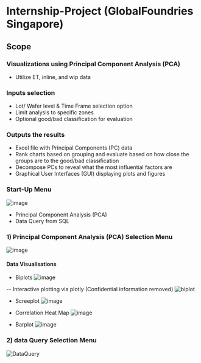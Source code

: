 # Internship-Project (GlobalFoundries Singapore)
## Scope

### Visualizations using Principal Component Analysis (PCA)
- Utilize ET, inline, and wip data
### Inputs selection 
- Lot/ Wafer level & Time Frame selection option
- Limit analysis to specific zones
- Optional good/bad classification for evaluation
### Outputs the results
- Excel file with Principal Components (PC) data
- Rank charts based on grouping and evaluate based on how close the groups are to the good/bad classification
- Decompose PCs to reveal what the most influential factors are
- Graphical User Interfaces (GUI) displaying plots and figures

### Start-Up Menu
![image](https://user-images.githubusercontent.com/101123246/157920755-d9be1f7e-9dd4-4482-9c5d-bebda49ee011.png)

- Principal Component Analysis (PCA)
- Data Query from SQL

### 1) Principal Component Analysis (PCA) Selection Menu
![image](https://user-images.githubusercontent.com/101123246/157920046-4c3c5564-f71d-47b2-9824-be1b158ec799.png)

#### Data Visualisations
- Biplots
![image](https://user-images.githubusercontent.com/101123246/157922530-742d6a36-0fcf-40e1-9203-19e34bc5434c.png)

-- Interactive plotting via plotly (Confidential information removed)
![biplot](https://user-images.githubusercontent.com/101123246/157923930-97dd574f-d3eb-4619-a3c9-1c508fda8e99.png)

- Screeplot
![image](https://user-images.githubusercontent.com/101123246/157923102-b4a9c034-8fd2-4216-83f4-dcb2d30be6dd.png)

- Correlation Heat Map
![image](https://user-images.githubusercontent.com/101123246/157922867-44374702-2415-4408-892d-b30641f931cf.png)

- Barplot
![image](https://user-images.githubusercontent.com/101123246/157923022-b9307289-1606-41cb-8d57-2b3dd918d91f.png)

### 2) data Query Selection Menu
![DataQuery](https://user-images.githubusercontent.com/101123246/157922439-37f6af48-2044-4b95-86e8-6f7f5bd3c277.png)

